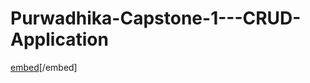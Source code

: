 # Purwadhika-Capstone-1---CRUD-Application

[embed]([Flowchart/Flowchart%20Capstone%201%20Purwadhika.pdf](https://github.com/tio14/Purwadhika-Capstone-1---CRUD-Application/blob/main/Flowchart/Flowchart%20Capstone%201%20Purwadhika.pdf))[/embed]
